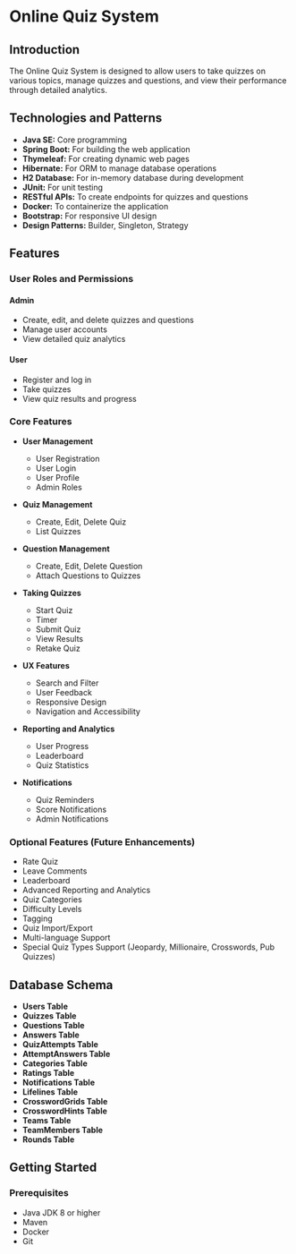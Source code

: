 # Online Quiz System

## Introduction

The Online Quiz System is designed to allow users to take quizzes on various topics, manage quizzes and questions, and view their performance through detailed analytics.

## Technologies and Patterns

- **Java SE:** Core programming
- **Spring Boot:** For building the web application
- **Thymeleaf:** For creating dynamic web pages
- **Hibernate:** For ORM to manage database operations
- **H2 Database:** For in-memory database during development
- **JUnit:** For unit testing
- **RESTful APIs:** To create endpoints for quizzes and questions
- **Docker:** To containerize the application
- **Bootstrap:** For responsive UI design
- **Design Patterns:** Builder, Singleton, Strategy

## Features

### User Roles and Permissions

#### Admin
- Create, edit, and delete quizzes and questions
- Manage user accounts
- View detailed quiz analytics

#### User
- Register and log in
- Take quizzes
- View quiz results and progress

### Core Features

- **User Management**
  - User Registration
  - User Login
  - User Profile
  - Admin Roles

- **Quiz Management**
  - Create, Edit, Delete Quiz
  - List Quizzes

- **Question Management**
  - Create, Edit, Delete Question
  - Attach Questions to Quizzes

- **Taking Quizzes**
  - Start Quiz
  - Timer
  - Submit Quiz
  - View Results
  - Retake Quiz

- **UX Features**
  - Search and Filter
  - User Feedback
  - Responsive Design
  - Navigation and Accessibility

- **Reporting and Analytics**
  - User Progress
  - Leaderboard
  - Quiz Statistics

- **Notifications**
  - Quiz Reminders
  - Score Notifications
  - Admin Notifications

### Optional Features (Future Enhancements)

- Rate Quiz
- Leave Comments
- Leaderboard
- Advanced Reporting and Analytics
- Quiz Categories
- Difficulty Levels
- Tagging
- Quiz Import/Export
- Multi-language Support
- Special Quiz Types Support (Jeopardy, Millionaire, Crosswords, Pub Quizzes)

## Database Schema

- **Users Table**
- **Quizzes Table**
- **Questions Table**
- **Answers Table**
- **QuizAttempts Table**
- **AttemptAnswers Table**
- **Categories Table**
- **Ratings Table**
- **Notifications Table**
- **Lifelines Table**
- **CrosswordGrids Table**
- **CrosswordHints Table**
- **Teams Table**
- **TeamMembers Table**
- **Rounds Table**

## Getting Started

### Prerequisites

- Java JDK 8 or higher
- Maven
- Docker
- Git
